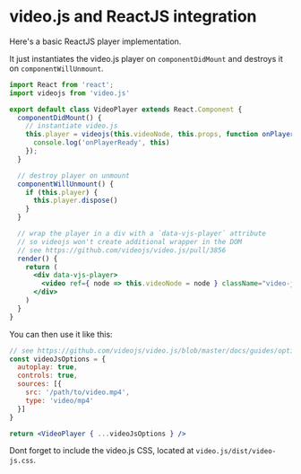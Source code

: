 # video.js and ReactJS integration

Here's a basic ReactJS player implementation.

It just instantiates the video.js player on `componentDidMount` and destroys it on `componentWillUnmount`.

```jsx
import React from 'react';
import videojs from 'video.js'

export default class VideoPlayer extends React.Component {
  componentDidMount() {
    // instantiate video.js
    this.player = videojs(this.videoNode, this.props, function onPlayerReady() {
      console.log('onPlayerReady', this)
    });
  }

  // destroy player on unmount
  componentWillUnmount() {
    if (this.player) {
      this.player.dispose()
    }
  }

  // wrap the player in a div with a `data-vjs-player` attribute
  // so videojs won't create additional wrapper in the DOM
  // see https://github.com/videojs/video.js/pull/3856
  render() {
    return (
      <div data-vjs-player>
        <video ref={ node => this.videoNode = node } className="video-js"></video>
      </div>
    )
  }
}
```

You can then use it like this:

```jsx
// see https://github.com/videojs/video.js/blob/master/docs/guides/options.md
const videoJsOptions = {
  autoplay: true,
  controls: true,
  sources: [{
    src: '/path/to/video.mp4',
    type: 'video/mp4'
  }]
}

return <VideoPlayer { ...videoJsOptions } />
```

Dont forget to include the video.js CSS, located at `video.js/dist/video-js.css`.
